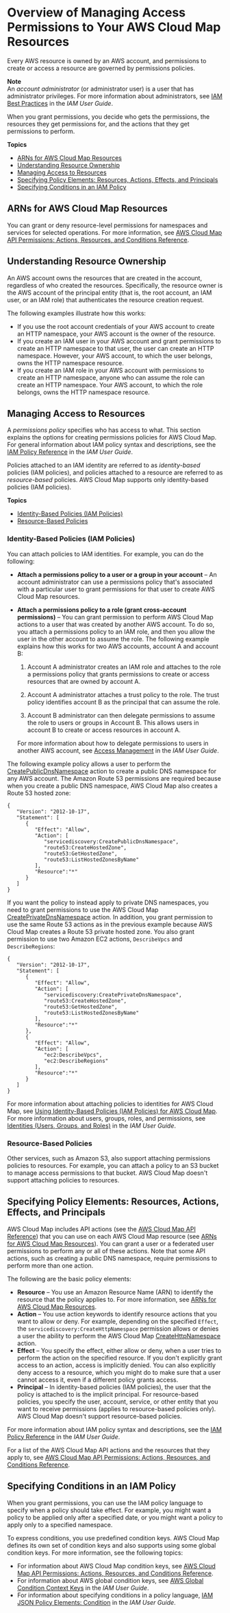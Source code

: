 # Overview of Managing Access Permissions to Your AWS Cloud Map Resources<a name="access-control-overview"></a>

Every AWS resource is owned by an AWS account, and permissions to create or access a resource are governed by permissions policies\.

**Note**  
An *account administrator* \(or administrator user\) is a user that has administrator privileges\. For more information about administrators, see [IAM Best Practices](https://docs.aws.amazon.com/IAM/latest/UserGuide/best-practices.html) in the *IAM User Guide*\.

When you grant permissions, you decide who gets the permissions, the resources they get permissions for, and the actions that they get permissions to perform\.

**Topics**
+ [ARNs for AWS Cloud Map Resources](#access-control-resources)
+ [Understanding Resource Ownership](#access-control-owner)
+ [Managing Access to Resources](#access-control-manage-access-intro)
+ [Specifying Policy Elements: Resources, Actions, Effects, and Principals](#access-control-specify-cloud-map-actions)
+ [Specifying Conditions in an IAM Policy](#specifying-conditions)

## ARNs for AWS Cloud Map Resources<a name="access-control-resources"></a>

You can grant or deny resource\-level permissions for namespaces and services for selected operations\. For more information, see [AWS Cloud Map API Permissions: Actions, Resources, and Conditions Reference](cloud-map-api-permissions-ref.md)\.

## Understanding Resource Ownership<a name="access-control-owner"></a>

An AWS account owns the resources that are created in the account, regardless of who created the resources\. Specifically, the resource owner is the AWS account of the principal entity \(that is, the root account, an IAM user, or an IAM role\) that authenticates the resource creation request\. 

The following examples illustrate how this works:
+ If you use the root account credentials of your AWS account to create an HTTP namespace, your AWS account is the owner of the resource\.
+ If you create an IAM user in your AWS account and grant permissions to create an HTTP namespace to that user, the user can create an HTTP namespace\. However, your AWS account, to which the user belongs, owns the HTTP namespace resource\.
+ If you create an IAM role in your AWS account with permissions to create an HTTP namespace, anyone who can assume the role can create an HTTP namespace\. Your AWS account, to which the role belongs, owns the HTTP namespace resource\.

## Managing Access to Resources<a name="access-control-manage-access-intro"></a>

A *permissions policy* specifies who has access to what\. This section explains the options for creating permissions policies for AWS Cloud Map\. For general information about IAM policy syntax and descriptions, see the [IAM Policy Reference](https://docs.aws.amazon.com/IAM/latest/UserGuide/reference_policies.html) in the *IAM User Guide*\.

Policies attached to an IAM identity are referred to as *identity\-based* policies \(IAM policies\), and policies attached to a resource are referred to as *resource\-based* policies\. AWS Cloud Map supports only identity\-based policies \(IAM policies\)\.

**Topics**
+ [Identity\-Based Policies \(IAM Policies\)](#access-control-manage-access-intro-iam-policies)
+ [Resource\-Based Policies](#access-control-manage-access-intro-resource-policies)

### Identity\-Based Policies \(IAM Policies\)<a name="access-control-manage-access-intro-iam-policies"></a>

You can attach policies to IAM identities\. For example, you can do the following:
+ **Attach a permissions policy to a user or a group in your account** – An account administrator can use a permissions policy that's associated with a particular user to grant permissions for that user to create AWS Cloud Map resources\.
+ **Attach a permissions policy to a role \(grant cross\-account permissions\)** – You can grant permission to perform AWS Cloud Map actions to a user that was created by another AWS account\. To do so, you attach a permissions policy to an IAM role, and then you allow the user in the other account to assume the role\. The following example explains how this works for two AWS accounts, account A and account B:

  1. Account A administrator creates an IAM role and attaches to the role a permissions policy that grants permissions to create or access resources that are owned by account A\.

  1. Account A administrator attaches a trust policy to the role\. The trust policy identifies account B as the principal that can assume the role\.

  1. Account B administrator can then delegate permissions to assume the role to users or groups in Account B\. This allows users in account B to create or access resources in account A\.

  For more information about how to delegate permissions to users in another AWS account, see [Access Management](https://docs.aws.amazon.com/IAM/latest/UserGuide/access.html) in the *IAM User Guide*\.

The following example policy allows a user to perform the [CreatePublicDnsNamespace](https://docs.aws.amazon.com/cloud-map/latest/api/API_CreatePublicDnsNamespace.html) action to create a public DNS namespace for any AWS account\. The Amazon Route 53 permissions are required because when you create a public DNS namespace, AWS Cloud Map also creates a Route 53 hosted zone:

```
{
   "Version": "2012-10-17",
   "Statement": [
      {
         "Effect": "Allow",
         "Action": [
            "servicediscovery:CreatePublicDnsNamespace",
            "route53:CreateHostedZone",
            "route53:GetHostedZone",
            "route53:ListHostedZonesByName"
         ],
         "Resource":"*"
      }
   ]
}
```

If you want the policy to instead apply to private DNS namespaces, you need to grant permissions to use the AWS Cloud Map [CreatePrivateDnsNamespace](https://docs.aws.amazon.com/cloud-map/latest/api/API_CreatePrivateDnsNamespace.html) action\. In addition, you grant permission to use the same Route 53 actions as in the previous example because AWS Cloud Map creates a Route 53 private hosted zone\. You also grant permission to use two Amazon EC2 actions, `DescribeVpcs` and `DescribeRegions`:

```
{
   "Version": "2012-10-17",
   "Statement": [
      {
         "Effect": "Allow",
         "Action": [
            "servicediscovery:CreatePrivateDnsNamespace",
            "route53:CreateHostedZone",
            "route53:GetHostedZone",
            "route53:ListHostedZonesByName"
         ],
         "Resource":"*"
      },
      {
         "Effect": "Allow",
         "Action": [
            "ec2:DescribeVpcs",
            "ec2:DescribeRegions"
         ],
         "Resource":"*"
      }
   ]
}
```

For more information about attaching policies to identities for AWS Cloud Map, see [Using Identity\-Based Policies \(IAM Policies\) for AWS Cloud Map](access-control-managing-permissions.md)\. For more information about users, groups, roles, and permissions, see [Identities \(Users, Groups, and Roles\)](https://docs.aws.amazon.com/IAM/latest/UserGuide/id.html) in the *IAM User Guide*\.

### Resource\-Based Policies<a name="access-control-manage-access-intro-resource-policies"></a>

Other services, such as Amazon S3, also support attaching permissions policies to resources\. For example, you can attach a policy to an S3 bucket to manage access permissions to that bucket\. AWS Cloud Map doesn't support attaching policies to resources\. 

## Specifying Policy Elements: Resources, Actions, Effects, and Principals<a name="access-control-specify-cloud-map-actions"></a>

AWS Cloud Map includes API actions \(see the [AWS Cloud Map API Reference](https://docs.aws.amazon.com/cloud-map/latest/api/)\) that you can use on each AWS Cloud Map resource \(see [ARNs for AWS Cloud Map Resources](#access-control-resources)\)\. You can grant a user or a federated user permissions to perform any or all of these actions\. Note that some API actions, such as creating a public DNS namespace, require permissions to perform more than one action\.

The following are the basic policy elements:
+ **Resource** – You use an Amazon Resource Name \(ARN\) to identify the resource that the policy applies to\. For more information, see [ARNs for AWS Cloud Map Resources](#access-control-resources)\.
+ **Action** – You use action keywords to identify resource actions that you want to allow or deny\. For example, depending on the specified `Effect`, the `servicediscovery:CreateHttpNamespace` permission allows or denies a user the ability to perform the AWS Cloud Map [CreateHttpNamespace](https://docs.aws.amazon.com/cloud-map/latest/api/API_CreateHttpNamespace.html) action\.
+ **Effect** – You specify the effect, either allow or deny, when a user tries to perform the action on the specified resource\. If you don't explicitly grant access to an action, access is implicitly denied\. You can also explicitly deny access to a resource, which you might do to make sure that a user cannot access it, even if a different policy grants access\.
+ **Principal** – In identity\-based policies \(IAM policies\), the user that the policy is attached to is the implicit principal\. For resource\-based policies, you specify the user, account, service, or other entity that you want to receive permissions \(applies to resource\-based policies only\)\. AWS Cloud Map doesn't support resource\-based policies\.

For more information about IAM policy syntax and descriptions, see the [IAM Policy Reference](https://docs.aws.amazon.com/IAM/latest/UserGuide/reference_policies.html) in the *IAM User Guide*\.

For a list of the AWS Cloud Map API actions and the resources that they apply to, see [AWS Cloud Map API Permissions: Actions, Resources, and Conditions Reference](cloud-map-api-permissions-ref.md)\.

## Specifying Conditions in an IAM Policy<a name="specifying-conditions"></a>

When you grant permissions, you can use the IAM policy language to specify when a policy should take effect\. For example, you might want a policy to be applied only after a specified date, or you might want a policy to apply only to a specified namespace\.

To express conditions, you use predefined condition keys\. AWS Cloud Map defines its own set of condition keys and also supports using some global condition keys\. For more information, see the following topics:
+ For information about AWS Cloud Map condition keys, see [AWS Cloud Map API Permissions: Actions, Resources, and Conditions Reference](cloud-map-api-permissions-ref.md)\.
+ For information about AWS global condition keys, see [AWS Global Condition Context Keys](https://docs.aws.amazon.com/IAM/latest/UserGuide/reference_policies_condition-keys.html) in the *IAM User Guide*\.
+ For information about specifying conditions in a policy language, [IAM JSON Policy Elements: Condition](https://docs.aws.amazon.com/IAM/latest/UserGuide/reference_policies_elements_condition.html) in the *IAM User Guide*\.